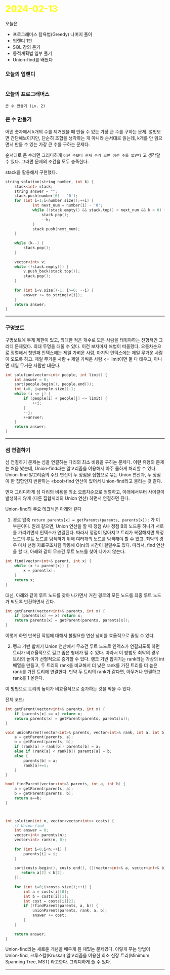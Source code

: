 # <span style="color:yellow">2024-02-13</span>

오늘은
- 프로그래머스 탐욕법(Greedy) 나머지 풀이
- 업랜디 1판
- SQL 강의 듣기 
- 동적계획법 일부 풀기
- Union-find를 배웠다



### 오늘의 업랜디
```

```


### 오늘의 프로그래머스
```
큰 수 만들기 (Lv. 2)

```

### 큰 수 만들기
어떤 숫자에서 k개의 수를 제거했을 때 만들 수 있는 가장 큰 수를 구하는 문제.
얼핏보면 간단해보이지만, 단순히 조합을 생각하는 게 아니라 순서대로 읽는데, k개를 안 읽으면서 만들 수 있는 가장 큰 수를 구하는 문제다.

순서대로 큰 수라면 그리디하게 ``이전 수보다 현재 수가 크면 이전 수를 없앤다`` 고 생각할 수 있다.
그러면 문제의 조건을 모두 충족한다.

stack을 활용해서 구현했다.

```cpp
string solution(string number, int k) {
    stack<int> stack;
    string answer = "";
    stack.push(number[0] - '0');
    for (int i=1;i<number.size();++i) {
            int next_num = number[i] - '0';
            while (!stack.empty() && stack.top() < next_num && k > 0) {
                stack.pop();
                --k;
            }
            stack.push(next_num);
    }
    
    while (k--) {
        stack.pop();
    }
    
    vector<int> v;
    while (!stack.empty()) {
        v.push_back(stack.top());
        stack.pop();
    }
    
    for (int i=v.size()-1; i>=0; --i) {
        answer += to_string(v[i]);
    }
    return answer;
}
```


- - -


### 구명보트
구명보트에 무게 제한이 있고, 최대한 적은 개수로 모든 사람을 태워야하는 전형적인 그리디 문제였다.
최대 두명을 태울 수 있다. 이건 보자마자 해법이 떠올랐다.
오름차순으로 정렬해서 첫번째 인덱스에는 제일 가벼운 사람, 마지막 인덱스에는 제일 무거운 사람이 오도록 하고.
제일 무거운 사람 + 제일 가벼운 사람 <= limit이면 둘 다 태우고, 아니면 제일 무거운 사람만 태운다.


```cpp
int solution(vector<int> people, int limit) {
    int answer = 0;
    sort(people.begin(), people.end());
    int i=0, j=people.size()-1;
    while (i <= j) {
        if (people[i] + people[j] <= limit) {
            ++i;
        }
        --j;
        ++answer;
    }
    return answer;
}
```



- - -

### 섬 연결하기
섬 연결하기 문제는 섬을 연결하는 다리의 최소 비용을 구하는 문제다.
이런 유형의 문제는 처음 봤는데, Union-find라는 알고리즘을 이용해서 아주 쿨하게 처리할 수 있다.
Union-find 알고리즘의 주요 연산이 두 정점을 집합으로 묶는 Union 연산과, 두 정점이 한 집합인지 반환하는 \<bool\>find 연산이 있어서 Union-find라고 불리는 것 같다.

먼저 그리디하게 섬 다리의 비용을 최소 오름차순으로 정렬하고, 아래에서부터 사이클이 발생하지 않게 (다른 집합끼리의 Union 연산) 하면서 연결하면 된다.

Union-find의 주요 테크닉은 아래와 같다
1. 경로 압축
``return parents[x] = getParents(parents, parents[x]);`` 가 이 부분이다.
원래 같으면, Union 연산을 할 때 정점 A나 정점 B의 노드중 하나가 서로를 가리키면서 인덱스가 연결된다. 따라서 정점이 많아지고 트리가 복잡해지면 특정 노드의 루트 노드를 탐색하기 위해 여러개의 노드를 탐색해야 할 수 있고, 최악의 경우 마치 선형 자료구조처럼 작동해 O(n)의 시간이 걸릴수도 있다. 따라서, find 연산을 할 때, 아래와 같이 무조건 루트 노드를 찾아 나가지 않는다.
```cpp
int find(vector<int>& parent, int x) {
    while (x != parent[x]) {
        x = parent[x];
    }
    return x;
}
```

대신, 아래와 같이 루트 노드를 찾아 나가면서 거친 경로의 모든 노드를 최종 루트 노드가 되도록 반환하면서 간다.
```cpp
int getParent(vector<int>& parents, int x) {
    if (parents[x] == x) return x;
    return parents[x] = getParent(parents, parents[x]);
}
```
이렇게 하면 반복된 작업에 대해서 불필요한 연산 낭비를 효율적으로 줄일 수 있다.


2. 랭크 기반 합치기
Union 연산에서 무조건 루트 노드로 인덱스가 연결되도록 하면 트리가 비효율적으로 길고 좁은 형태가 될 수 있다. 따라서 이 방법도 최악의 경우 트리의 높이가 선형적으로 증가할 수 있다.
랭크 기반 합치기는 rank라는 가상의 int 배열을 만들고, 두 트리의 rank를 비교해서 더 낮은 rank를 가진 트리를 더 높은 rank를 가진 트리에 연결한다. 만약 두 트리의 rank가 같다면, 아무거나 연결하고 rank를 1 올린다.

이 방법으로 트리의 높이가 비효율적으로 증가하는 것을 막을 수 있다.

전체 코드:
```cpp
int getParent(vector<int>& parents, int x) {
    if (parents[x] == x) return x;
    return parents[x] = getParent(parents, parents[x]);
}

void unionParent(vector<int>& parents, vector<int>& rank, int a, int b) {
    a = getParent(parents, a);
    b = getParent(parents, b);
    if (rank[a] > rank[b]) parents[b] = a;
    else if (rank[a] < rank[b]) parents[a] = b;
    else {
        parents[b] = a;
        rank[a]+=1;
    }
}

bool findParent(vector<int>& parents, int a, int b) {
    a = getParent(parents, a);
    b = getParent(parents, b);
    return a==b;
}



int solution(int n, vector<vector<int>> costs) {
    // Union-find
    int answer = 0;
    vector<int> parents(n);
    vector<int> rank(n, 0);
    
    for (int i=0;i<n;++i) {
        parents[i] = i;
    }
    
    sort(costs.begin(), costs.end(), [](vector<int>& a, vector<int>& b){
       return a[2] < b[2]; 
    });
    
    for (int i=0;i<costs.size();++i) {
        int a = costs[i][0];
        int b = costs[i][1];
        int cost = costs[i][2];
        if (!findParent(parents, a, b)) {
            unionParent(parents, rank, a, b);
            answer += cost;
        }
    }
    
    return answer;
}
```


Union-find라는 새로운 개념을 배우게 된 재밌는 문제였다.
이렇게 푸는 방법이 Union-find, 크루스칼(Kruskal) 알고리즘을 이용한 최소 신장 트리(Minimum Spanning Tree, MST) 라고한다. 그리디하게 풀 수 있다.


- - -

